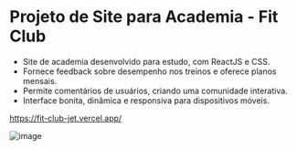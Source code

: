 # Projeto de Site para Academia - Fit Club

* Site de academia desenvolvido para estudo, com ReactJS e CSS.
* Fornece feedback sobre desempenho nos treinos e oferece planos mensais.
* Permite comentários de usuários, criando uma comunidade interativa.
* Interface bonita, dinâmica e responsiva para dispositivos móveis.

https://fit-club-jet.vercel.app/

![image](https://github.com/AndreOn04/FitClub/assets/128987696/d5348a2b-0c39-44fa-b8fd-bbab3ed817aa)
